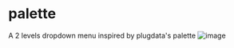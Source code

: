 # palette
A 2 levels dropdown menu inspired by plugdata's palette
![image](https://github.com/user-attachments/assets/33e8d785-f032-4010-ad88-4fbe3aeb2565)
